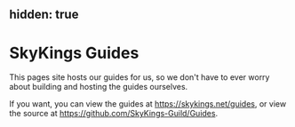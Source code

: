 hidden: true
---

# SkyKings Guides

This pages site hosts our guides for us, so we don't 
have to ever worry about building and hosting the guides ourselves.

If you want, you can view the guides at <https://skykings.net/guides>, or view the source at 
<https://github.com/SkyKings-Guild/Guides>.
